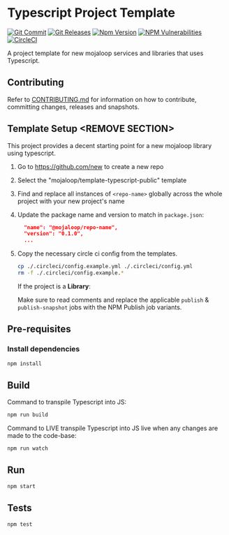 # Typescript Project Template

<!-- ACTION: REPLACE <repo-name> placeholders in this document -->
[![Git Commit](https://img.shields.io/github/last-commit/mojaloop/<repo-name>.svg?style=flat)](https://github.com/mojaloop/<repo-name>/commits/master)
[![Git Releases](https://img.shields.io/github/release/mojaloop/<repo-name>.svg?style=flat)](https://github.com/mojaloop/<repo-name>/releases)
[![Npm Version](https://img.shields.io/npm/v/@mojaloop/<repo-name>.svg?style=flat)](https://www.npmjs.com/package/@mojaloop/<repo-name>)
[![NPM Vulnerabilities](https://img.shields.io/snyk/vulnerabilities/npm/@mojaloop/<repo-name>.svg?style=flat)](https://www.npmjs.com/package/@mojaloop/<repo-name>)
[![CircleCI](https://circleci.com/gh/mojaloop/<repo-name>.svg?style=svg)](https://circleci.com/gh/mojaloop/<repo-name>)

A project template for new mojaloop services and libraries that uses Typescript.

## Contributing

Refer to [CONTRIBUTING.md](./CONTRIBUTING.md) for information on how to contribute, committing changes, releases and snapshots.

<!-- ACTION: REPLACE THIS SECTION START -->
## Template Setup \<REMOVE SECTION\>

This project provides a decent starting point for a new mojaloop library using typescript.

<!-- NOTE: setup steps for this repo -->
1. Go to <https://github.com/new> to create a new repo
2. Select the "mojaloop/template-typescript-public" template
3. Find and replace all instances of `<repo-name>` globally across the whole project with your new project's name
4. Update the package name and version to match in `package.json`:

    ```json
      "name": "@mojaloop/repo-name",
      "version": "0.1.0", 
      ...
    ```

5. Copy the necessary circle ci config from the templates.

    ```bash
    cp ./.circleci/config.example.yml ./.circleci/config.yml
    rm -f ./.circleci/config.example.*
    ```

    If the project is a **Library**:

    Make sure to read comments and replace the applicable `publish` & `publish-snapshot` jobs with the NPM Publish job variants.

<!-- ACTION: REPLACE THIS SECTION END -->

## Pre-requisites

### Install dependencies

```bash
npm install
```

## Build

Command to transpile Typescript into JS:

```bash
npm run build
```

Command to LIVE transpile Typescript into JS live when any changes are made to the code-base:

```bash
npm run watch
```

## Run

```bash
npm start
```

## Tests

```bash
npm test
```